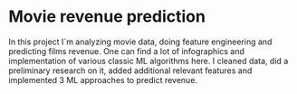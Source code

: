 # Movie revenue prediction

In this project I`m analyzing movie data, doing feature engineering and predicting films revenue. One can find a lot of infographics and implementation of various classic ML algorithms here. I cleaned data, did a preliminary research on it, added additional relevant features and implemented 3 ML approaches to predict revenue.
